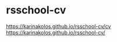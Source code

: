 # rsschool-cv
https://karinakolos.github.io/rsschool-cv/cv
https://karinakolos.github.io/rsschool-cv/
